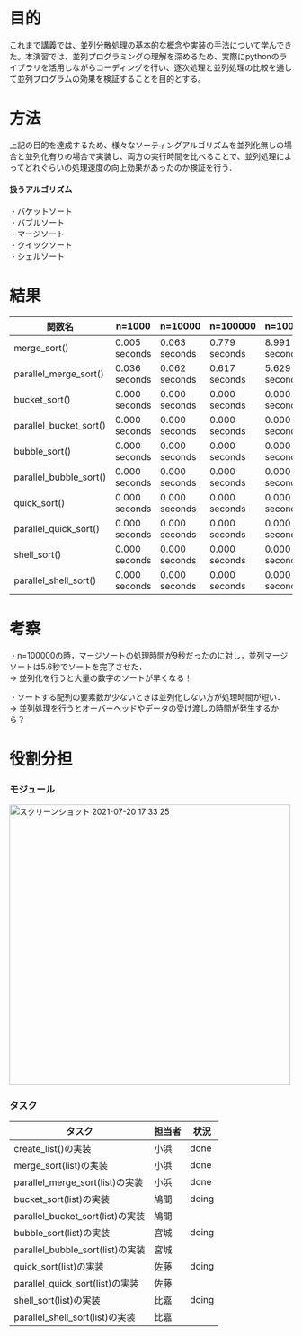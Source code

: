 # 目的

これまで講義では、並列分散処理の基本的な概念や実装の手法について学んできた。本演習では、並列プログラミングの理解を深めるため、実際にpythonのライブラリを活用しながらコーディングを行い、逐次処理と並列処理の比較を通して並列プログラムの効果を検証することを目的とする。



# 方法

上記の目的を達成するため、様々なソーティングアルゴリズムを並列化無しの場合と並列化有りの場合で実装し、両方の実行時間を比べることで、並列処理によってどれぐらいの処理速度の向上効果があったのか検証を行う．  
 

#### 扱うアルゴリズム

・バケットソート  
・バブルソート  
・マージソート  
・クイックソート  
・シェルソート  


# 結果

| 関数名                |n=1000       |n=10000      |n=100000     |n=100000     |
| -------------------- | ----------- | ----------- | ----------- | ----------- |
|merge_sort()          |0.005 seconds|0.063 seconds|0.779 seconds|8.991 seconds|
|parallel_merge_sort() |0.036 seconds|0.062 seconds|0.617 seconds|5.629 seconds|
|bucket_sort()         |0.000 seconds|0.000 seconds|0.000 seconds|0.000 seconds|
|parallel_bucket_sort()|0.000 seconds|0.000 seconds|0.000 seconds|0.000 seconds|
|bubble_sort()         |0.000 seconds|0.000 seconds|0.000 seconds|0.000 seconds|
|parallel_bubble_sort()|0.000 seconds|0.000 seconds|0.000 seconds|0.000 seconds|
|quick_sort()          |0.000 seconds|0.000 seconds|0.000 seconds|0.000 seconds|
|parallel_quick_sort() |0.000 seconds|0.000 seconds|0.000 seconds|0.000 seconds|
|shell_sort()          |0.000 seconds|0.000 seconds|0.000 seconds|0.000 seconds|
|parallel_shell_sort() |0.000 seconds|0.000 seconds|0.000 seconds|0.000 seconds|


# 考察


・n=100000の時，マージソートの処理時間が9秒だったのに対し，並列マージソートは5.6秒でソートを完了させた．  
→ 並列化を行うと大量の数字のソートが早くなる！  
  
・ソートする配列の要素数が少ないときは並列化しない方が処理時間が短い．  
→ 並列処理を行うとオーバーヘッドやデータの受け渡しの時間が発生するから？  


# 役割分担

### モジュール

<img width="500" alt="スクリーンショット 2021-07-20 17 33 25" src="https://user-images.githubusercontent.com/57646279/126292017-cb257739-4bd9-4322-a3a9-7983f39034af.png">


### タスク

|  タスク                         | 担当者 |  状況  |
| ---- | ---- | ---- |
|create_list()の実装              |  小浜  | done  |
|merge_sort(list)の実装           |  小浜  | done  |
|parallel_merge_sort(list)の実装  |  小浜  | done  |
|bucket_sort(list)の実装          |  鳩間  | doing |
|parallel_bucket_sort(list)の実装 |  鳩間  |       |
|bubble_sort(list)の実装          |  宮城  | doing |
|parallel_bubble_sort(list)の実装 |  宮城  |       |
|quick_sort(list)の実装           |  佐藤  | doing |
|parallel_quick_sort(list)の実装  |  佐藤  |       |
|shell_sort(list)の実装           |  比嘉  | doing |
|parallel_shell_sort(list)の実装  |  比嘉  |       |
